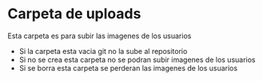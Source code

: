 # Carpeta de uploads

Esta carpeta es para subir las imagenes de los usuarios

- Si la carpeta esta vacia git no la sube al repositorio
- Si no se crea esta carpeta no se podran subir imagenes de los usuarios
- Si se borra esta carpeta se perderan las imagenes de los usuarios